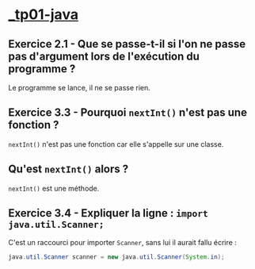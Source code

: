 # [_tp01-java](https://monge.univ-mlv.fr/ens/IR/IR1/2023-2024/Java/td01.php)

## Exercice 2.1 - Que se passe-t-il si l'on ne passe pas d'argument lors de l'exécution du programme ?

Le programme se lance, il ne se passe rien.

## Exercice 3.3 - Pourquoi `nextInt()` n'est pas une fonction ?

`nextInt()` n'est pas une fonction car elle s'appelle sur une classe.

## Qu'est `nextInt()` alors ?

`nextInt()` est une méthode.

## Exercice 3.4 - Expliquer la ligne : `import java.util.Scanner;`

C'est un raccourci pour importer `Scanner`, sans lui il aurait fallu écrire :

```java
java.util.Scanner scanner = new java.util.Scanner(System.in);
```
 
